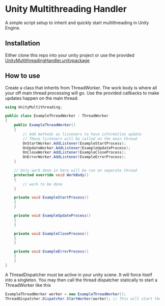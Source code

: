 ﻿# Unity Multithreading Handler
A simple script setup to inherit and quickly start multithreading in Unity Engine.

## Installation
Either clone this repo into your unity project or use the provided [UnityMultithreadingHandler.unitypackage](https://example.com)

## How to use
Create a class that inherits from ThreadWorker.
The work body is where all your off main thread processing will go.
Use the provided callbacks to make updates happen on the main thread.
```c#
using UnityMultithreading;

public class ExampleThreadWorker : ThreadWorker
{
    public ExampleThreadWorker()
    {
        // Add methods as listeners to have information update
        // These listeners will be called on the main thread
        OnStartWorker.AddListener(ExampleStartProcess);
        OnUpdateWorker.AddListener(ExampleUpdateProcess);
        OnCloseWorker.AddListener(ExampleCloseProcess);
        OnErrorWorker.AddListener(ExampleErrorProcess);
    }

    // Only work done in here will be run on seperate thread
    protected override void WorkBody()
    {
        // work to be done
    }

    private void ExampleStartProcess()
    {
    }

    private void ExampleUpdateProcess()
    {
    }

    private void ExampleCloseProcess()
    {
    }

    private void ExampleErrorProcess()
    {
    }
}
```
A ThreadDispatcher must be active in your unity scene. It will force itself into a singleton.
You may then call the thread dispatcher statically to start a ThreadWorker like this
```c#
ExampleThreadWorker worker = new ExampleThreadWorker();
ThreadDispatcher.Dispatcher.StartWorker(worker); // This will start the worker immediately
```